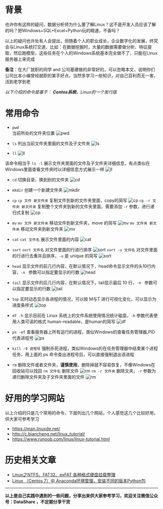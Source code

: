 # 背景
也许你有这样的疑问，数据分析师为什么要了解Linux？这不是开发人员应该了解的吗？把Windows+SQL+Excel+Python玩的精通，不香吗？

以上的疑问也许处有人会提出，但随着个人的职业成长，企业数字化的发展，终究会与Linux系统打交道，比如：在数据挖掘时，大量的数据需要做分析、特征提取，然后跑模型，这些任务在个人的Windows系统基本完全做不了，只能在Linux服务器上来完成

**备注**：在大厂就职的同学  and 公司基建做的非常好的，可以忽略本文，说明你们公司比本小编曾经就职的某手好点，当然多学习一些知识，对自己百利而无一害，活到老学到老

*以下介绍的命令是基于： **Centos系统**，Linux的一个发行版*

# 常用命令
- `pwd`  
当前所处的文件夹位置
![pwd](https://upload-images.jianshu.io/upload_images/6641583-6b3cd9b3a996fae6.png?imageMogr2/auto-orient/strip%7CimageView2/2/w/1240)

- `ls`
列出当前文件夹里面的文件及子文件夹
![ls](https://upload-images.jianshu.io/upload_images/6641583-b428d850dc26df84.png?imageMogr2/auto-orient/strip%7CimageView2/2/w/1240)

- `ll`
![ll](https://upload-images.jianshu.io/upload_images/6641583-010733a1d184f2a4.png?imageMogr2/auto-orient/strip%7CimageView2/2/w/1240)

该命令相当于 `ls -l`
展示文件夹里面的文件及子文件夹详细信息，有点类似在Windows里面查看文件夹时以详细信息方式展示一样
![ll](https://upload-images.jianshu.io/upload_images/6641583-c9427b666a882ba0.png?imageMogr2/auto-orient/strip%7CimageView2/2/w/1240)

- `cd`
切换目录，换到别的文件夹
![cd](https://upload-images.jianshu.io/upload_images/6641583-0b97c710d74bbeaf.png?imageMogr2/auto-orient/strip%7CimageView2/2/w/1240)

- `mkdir`
创建一个新建文件夹
![mkdir](https://upload-images.jianshu.io/upload_images/6641583-18e4b7755c0de7ff.png?imageMogr2/auto-orient/strip%7CimageView2/2/w/1240)

- `cp`
`cp 文件 新文件夹`
复制文件到新的文件夹里面，copy的简写
![cp](https://upload-images.jianshu.io/upload_images/6641583-1907e4cc00e72938.png?imageMogr2/auto-orient/strip%7CimageView2/2/w/1240)
`cp -r 文件夹 新文件夹`
复制整个文件夹到新的文件夹里面，需要添加 `-r` 参数，进行递归式复制
![cp](https://upload-images.jianshu.io/upload_images/6641583-b6fd00aa837d127b.png?imageMogr2/auto-orient/strip%7CimageView2/2/w/1240)
- `mv`
`mv 文件 新文件夹`
移动文件到新文件夹，move 的简写
![mv](https://upload-images.jianshu.io/upload_images/6641583-91f7956897fc3118.png?imageMogr2/auto-orient/strip%7CimageView2/2/w/1240)
`mv 文件夹 新文件夹`
移动文件夹到新文件夹
![mv](https://upload-images.jianshu.io/upload_images/6641583-01f9753d425fdc9a.png?imageMogr2/auto-orient/strip%7CimageView2/2/w/1240)
- `cat`
`cat 文件名`
展示文件里面的内容
![cat](https://upload-images.jianshu.io/upload_images/6641583-9e1abc10bcf43580.png?imageMogr2/auto-orient/strip%7CimageView2/2/w/1240)

- `sort`
`sort 文件名`
对文件里面的行进行排序
![sort](https://upload-images.jianshu.io/upload_images/6641583-9f75d03a9b69ef4d.png?imageMogr2/auto-orient/strip%7CimageView2/2/w/1240)
`sort -u 文件名`
对文件里面的行进行去重并且排序，`-u` 是 unique 的简写
![sort](https://upload-images.jianshu.io/upload_images/6641583-b7419a9295c11a58.png?imageMogr2/auto-orient/strip%7CimageView2/2/w/1240)

- `head`
显示文件的前几行内容，在默认情况下，head命令显示文件的头10行内容，`-n ` 参数可以指定要显示的行数
![head](https://upload-images.jianshu.io/upload_images/6641583-804e9c9967df3927.png?imageMogr2/auto-orient/strip%7CimageView2/2/w/1240)
- `tail`
显示文件的后几行内容，在默认情况下，tail显示最后 10 行，`-n ` 参数可以指定要显示的行数
![tail](https://upload-images.jianshu.io/upload_images/6641583-3dd27d7f971f068f.png?imageMogr2/auto-orient/strip%7CimageView2/2/w/1240)

- `top`
实时动态显示各进程的情况，可以按 M与T 进行可视化变化，可以显示为进度条样式
![top](https://upload-images.jianshu.io/upload_images/6641583-daaf69f9d1b6e6ec.png?imageMogr2/auto-orient/strip%7CimageView2/2/w/1240)

- `df -h`
显示目前在 Linux 系统上的文件系统使用情况统计磁盘，`-h` 参数代表使用人类可读的格式 human-readable，是human的简写
![df](https://upload-images.jianshu.io/upload_images/6641583-b657bcd262e22a8c.png?imageMogr2/auto-orient/strip%7CimageView2/2/w/1240)
- `ps -ef`
查看服务器上所有运行的进程，类似Windows的查看任务管理器,PID 代表进程号
![ps](https://upload-images.jianshu.io/upload_images/6641583-0387281a268dc11c.png?imageMogr2/auto-orient/strip%7CimageView2/2/w/1240)

- `kill -9 进程号`
强制杀死进程，类似Windows的在任务管理器中结束某个进程任务，用上面的 ps 命令查出进程号后，可以直接强制退出该进程

- `rm`
删除文件或者文件夹，**谨慎使用**，删除掉就不容易恢复，不像Windows在回收站可以找回
`rm 文件名`
删除文件
![rm](https://upload-images.jianshu.io/upload_images/6641583-73748ad77b78303e.png?imageMogr2/auto-orient/strip%7CimageView2/2/w/1240)
`rm -r 文件夹`
删除文夹，`-r` 参数为递归删除文件夹及子文件夹里面的文件
![rm](https://upload-images.jianshu.io/upload_images/6641583-c3bfec02fa9df65e.png?imageMogr2/auto-orient/strip%7CimageView2/2/w/1240)

# 好用的学习网站
以上介绍的只是几个常用的命令，下面列出几个网站，个人感觉这几个比较好用，供大家可参考学习
- https://man.linuxde.net/        
- http://c.biancheng.net/linux_tutorial/
- https://www.runoob.com/linux/linux-tutorial.html

# 历史相关文章
- [Linux之NTFS、FAT32、exFAT 各种格式硬盘挂载整理](https://www.jianshu.com/p/e24d8193c772)
- [Linux （Centos 7）中 Anaconda环境管理，安装不同的版本Python包](https://www.jianshu.com/p/bc5af6c078a8)

**************************************************************************
**以上是自己实践中遇到的一些问题，分享出来供大家参考学习，欢迎关注微信公众号：DataShare ，不定期分享干货**
